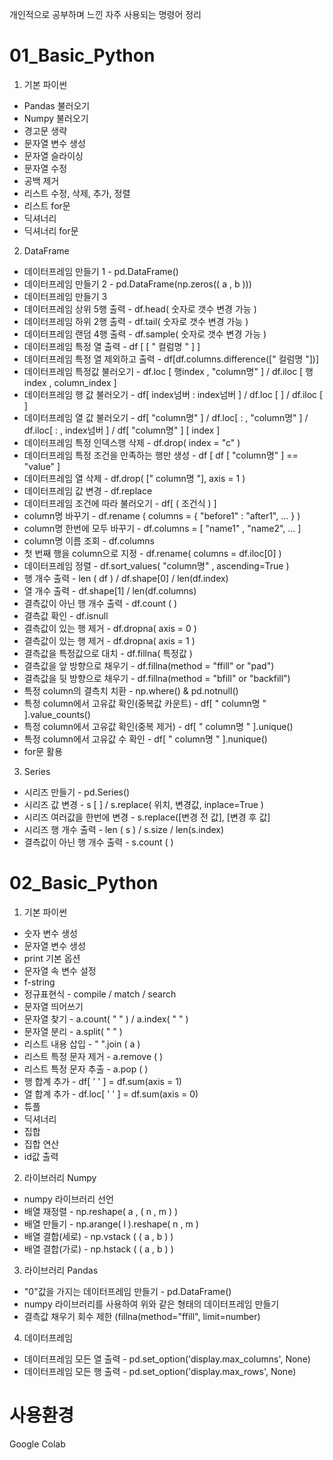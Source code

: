 개인적으로 공부하며 느낀 자주 사용되는 명령어 정리

# 01_Basic_Python

1. 기본 파이썬
- Pandas 불러오기
- Numpy 불러오기
- 경고문 생략
- 문자열 변수 생성
- 문자열 슬라이싱
- 문자열 수정
- 공백 제거
- 리스트 수정, 삭제, 추가, 정렬
- 리스트 for문
- 딕셔너리
- 딕셔너리 for문

2. DataFrame
- 데이터프레임 만들기 1 - pd.DataFrame()
- 데이터프레임 만들기 2 - pd.DataFrame(np.zeros(( a , b )))
- 데이터프레임 만들기 3
- 데이터프레임 상위 5행 출력 - df.head( 숫자로 갯수 변경 가능 )
- 데이터프레임 하위 2행 출력 - df.tail( 숫자로 갯수 변경 가능 )
- 데이터프레임 랜덤 4행 출력 - df.sample( 숫자로 갯수 변경 가능 )
- 데이터프레임 특정 열 출력 - df [ [ " 컬럼명 " ] ]
- 데이터프레임 특정 열 제외하고 출력 - df[df.columns.difference([" 컬럼명 "])]
- 데이터프레임 특정값 불러오기 - df.loc [ 행index , "column명" ] / df.iloc [ 행index , column_index ]
- 데이터프레임 행 값 불러오기 - df[ index넘버 : index넘버 ] / df.loc [  ] / df.iloc [  ]
- 데이터프레임 열 값 불러오기 - df[ "column명" ] / df.loc[ : , "column명" ] / df.iloc[ : , index넘버 ] / df[ "column명" ] [ index ]
- 데이터프레임 특정 인덱스행 삭제 - df.drop( index = "c" )
- 데이터프레임 특정 조건을 만족하는 행만 생성 - df [ df [ "column명" ] == "value" ]
- 데이터프레임 열 삭제 - df.drop( [" column명 "], axis = 1 )
- 데이터프레임 값 변경 - df.replace
- 데이터프레임 조건에 따라 불러오기 - df[ ( 조건식 ) ]
- column명 바꾸기 - df.rename ( columns = { "before1" : "after1", ... } )
- column명 한번에 모두 바꾸기 - df.columns = [ "name1" , "name2",  ... ]
- column명 이름 조회 - df.columns
- 첫 번째 행을 column으로 지정 - df.rename( columns = df.iloc[0] )
- 데이터프레임 정렬 - df.sort_values( "column명" , ascending=True )
- 행 개수 출력 - len ( df ) / df.shape[0] / len(df.index)
- 열 개수 출력 - df.shape[1] / len(df.columns)
- 결측값이 아닌 행 개수 출력 - df.count ( )
- 결측값 확인 - df.isnull
- 결측값이 있는 행 제거 - df.dropna( axis = 0 )
- 결측값이 있는 행 제거 - df.dropna( axis = 1 )
- 결측값을 특정값으로 대치 - df.fillna( 특정값 )
- 결측값을 앞 방향으로 채우기 - df.fillna(method = "ffill" or "pad")
- 결측값을 뒷 방향으로 채우기 - df.fillna(method = "bfill" or "backfill")
- 특정 column의 결측치 치환 - np.where() & pd.notnull()
- 특정 column에서 고유값 확인(중복값 카운트) - df[ " column명 " ].value_counts()
- 특정 column에서 고유값 확인(중복 제거) - df[ " column명 " ].unique()
- 특정 column에서 고유값 수 확인 - df[ " column명 " ].nunique()
- for문 활용

3. Series
- 시리즈 만들기 - pd.Series()
- 시리즈 값 변경 - s [ ] / s.replace( 위치, 변경값, inplace=True )
- 시리즈 여러값을 한번에 변경 - s.replace([변경 전 값], [변경 후 값]
- 시리즈 행 개수 출력 - len ( s ) / s.size / len(s.index)
- 결측값이 아닌 행 개수 출력 - s.count ( )


# 02_Basic_Python

1. 기본 파이썬
- 숫자 변수 생성
- 문자열 변수 생성
- print 기본 옵션
- 문자열 속 변수 설정
- f-string
- 정규표현식 - compile / match / search
- 문자열 띄어쓰기
- 문자열 찾기 - a.count( "  " ) / a.index( "  " )
- 문자열 분리 - a.split( " " )
- 리스트 내용 삽입 - " ".join ( a )
- 리스트 특정 문자 제거 - a.remove ( )
- 리스트 특정 문자 추출 - a.pop ( )
- 행 합계 추가 - df[ ' ' ] = df.sum(axis = 1)
- 열 합계 추가 - df.loc[ ' ' ] = df.sum(axis = 0)
- 튜플
- 딕셔너리
- 집합
- 집합 연산
- id값 출력

2. 라이브러리 Numpy
- numpy 라이브러리 선언
- 배열 재정렬 - np.reshape( a , ( n , m ) )
- 배열 만들기 - np.arange( l ).reshape( n , m )
- 배열 결합(세로) - np.vstack ( ( a , b ) )
- 배열 결합(가로) - np.hstack ( ( a , b ) )

3. 라이브러리 Pandas
- "0"값을 가지는 데이터프레임 만들기 - pd.DataFrame()
- numpy 라이브러리를 사용하여 위와 같은 형태의 데이터프레임 만들기
- 결측값 채우기 회수 제한 (fillna(method="ffill", limit=number)

4. 데이터프레임
- 데이터프레임 모든 열 출력 - pd.set_option('display.max_columns', None)
- 데이터프레임 모든 행 출력 - pd.set_option('display.max_rows', None)


# 사용환경
Google Colab
